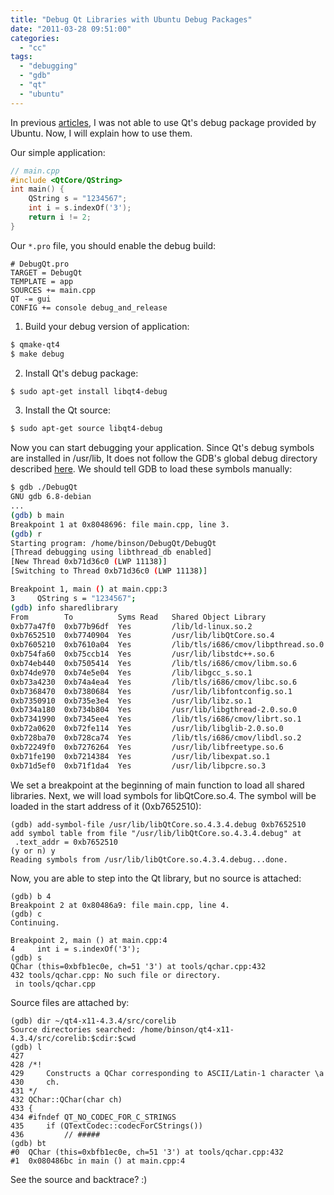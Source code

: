 ```yaml
---
title: "Debug Qt Libraries with Ubuntu Debug Packages"
date: "2011-03-28 09:51:00"
categories: 
  - "cc"
tags: 
  - "debugging"
  - "gdb"
  - "qt"
  - "ubuntu"
---
```


In previous [articles](https://www.gonwan.com/2010/07/07/using-ubuntu-debug-packages-in-gdb-2/), I was not able to use Qt's debug package provided by Ubuntu. Now, I will explain how to use them.

Our simple application:

```cpp
// main.cpp
#include <QtCore/QString>
int main() {
    QString s = "1234567";
    int i = s.indexOf('3');
    return i != 2;
}
```

Our `*.pro` file, you should enable the debug build:

```
# DebugQt.pro
TARGET = DebugQt
TEMPLATE = app
SOURCES += main.cpp
QT -= gui
CONFIG += console debug_and_release
```

1. Build your debug version of application:

```bash
$ qmake-qt4
$ make debug
```

2. Install Qt's debug package:

```bash
$ sudo apt-get install libqt4-debug
```

3. Install the Qt source:

```bash
$ sudo apt-get source libqt4-debug
```

Now you can start debugging your application. Since Qt's debug symbols are installed in /usr/lib, It does not follow the GDB's global debug directory described [here](http://sourceware.org/gdb/onlinedocs/gdb/Separate-Debug-Files.html). We should tell GDB to load these symbols manually:

```bash
$ gdb ./DebugQt
GNU gdb 6.8-debian
...
(gdb) b main
Breakpoint 1 at 0x8048696: file main.cpp, line 3.
(gdb) r
Starting program: /home/binson/DebugQt/DebugQt 
[Thread debugging using libthread_db enabled]
[New Thread 0xb71d36c0 (LWP 11138)]
[Switching to Thread 0xb71d36c0 (LWP 11138)]

Breakpoint 1, main () at main.cpp:3
3     QString s = "1234567";
(gdb) info sharedlibrary
From        To          Syms Read   Shared Object Library
0xb77a47f0  0xb77b96df  Yes         /lib/ld-linux.so.2
0xb7652510  0xb7740904  Yes         /usr/lib/libQtCore.so.4
0xb7605210  0xb7610a04  Yes         /lib/tls/i686/cmov/libpthread.so.0
0xb754fa60  0xb75ccb14  Yes         /usr/lib/libstdc++.so.6
0xb74eb440  0xb7505414  Yes         /lib/tls/i686/cmov/libm.so.6
0xb74de970  0xb74e5e04  Yes         /lib/libgcc_s.so.1
0xb73a4230  0xb74a4ea4  Yes         /lib/tls/i686/cmov/libc.so.6
0xb7368470  0xb7380684  Yes         /usr/lib/libfontconfig.so.1
0xb7350910  0xb735e3e4  Yes         /usr/lib/libz.so.1
0xb734a180  0xb734b804  Yes         /usr/lib/libgthread-2.0.so.0
0xb7341990  0xb7345ee4  Yes         /lib/tls/i686/cmov/librt.so.1
0xb72a0620  0xb72fe114  Yes         /usr/lib/libglib-2.0.so.0
0xb728ba70  0xb728ca74  Yes         /lib/tls/i686/cmov/libdl.so.2
0xb72249f0  0xb7276264  Yes         /usr/lib/libfreetype.so.6
0xb71fe190  0xb7214384  Yes         /usr/lib/libexpat.so.1
0xb71d5ef0  0xb71f1da4  Yes         /usr/lib/libpcre.so.3
```

We set a breakpoint at the beginning of main function to load all shared libraries. Next, we will load symbols for libQtCore.so.4. The symbol will be loaded in the start address of it (0xb7652510):

```
(gdb) add-symbol-file /usr/lib/libQtCore.so.4.3.4.debug 0xb7652510
add symbol table from file "/usr/lib/libQtCore.so.4.3.4.debug" at
 .text_addr = 0xb7652510
(y or n) y
Reading symbols from /usr/lib/libQtCore.so.4.3.4.debug...done.
```

Now, you are able to step into the Qt library, but no source is attached:

```
(gdb) b 4
Breakpoint 2 at 0x80486a9: file main.cpp, line 4.
(gdb) c
Continuing.

Breakpoint 2, main () at main.cpp:4
4     int i = s.indexOf('3');
(gdb) s
QChar (this=0xbfb1ec0e, ch=51 '3') at tools/qchar.cpp:432
432 tools/qchar.cpp: No such file or directory.
 in tools/qchar.cpp
```

Source files are attached by:

```
(gdb) dir ~/qt4-x11-4.3.4/src/corelib
Source directories searched: /home/binson/qt4-x11-4.3.4/src/corelib:$cdir:$cwd
(gdb) l
427 
428 /*!
429     Constructs a QChar corresponding to ASCII/Latin-1 character \a
430     ch.
431 */
432 QChar::QChar(char ch)
433 {
434 #ifndef QT_NO_CODEC_FOR_C_STRINGS
435     if (QTextCodec::codecForCStrings())
436         // #####
(gdb) bt
#0  QChar (this=0xbfb1ec0e, ch=51 '3') at tools/qchar.cpp:432
#1  0x080486bc in main () at main.cpp:4
```

See the source and backtrace? :)
